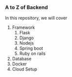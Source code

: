 ### A to Z of Backend
In this repository, we will cover
1. Framework
    1. Flask
    2. Django
    3. Nodejs
    4. Spring boot
    5. Ruby on rails
2. Database
3. Docker
4. Cloud Setup
